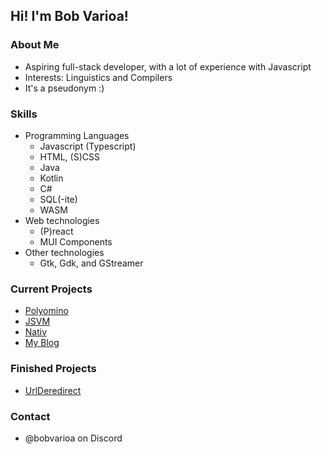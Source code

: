 ## Hi! I'm Bob Varioa!
### About Me
- Aspiring full-stack developer, with a lot of experience with Javascript
- Interests: Linguistics and Compilers
- It's a pseudonym :)

### Skills
- Programming Languages
  - Javascript (Typescript)
  - HTML, (S)CSS
  - Java
  - Kotlin
  - C#
  - SQL(-ite)
  - WASM
- Web technologies
  - (P)react
  - MUI Components
- Other technologies
  - Gtk, Gdk, and GStreamer

### Current Projects 
- [Polyomino](https://github.com/BobVarioa/polyomino)
- [JSVM](https://github.com/BobVarioa/jsvm)
- [Nativ](https://github.com/BobVarioa/nativ)
- [My Blog](https://github.com/BobVarioa/site)

### Finished Projects
- [UrlDeredirect](https://github.com/BobVarioa/urlderedirect)

### Contact
- @bobvarioa on Discord 

